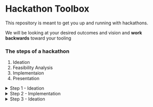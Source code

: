 # Hackathon Toolbox #

This repository is meant to get you up and running with hackathons.

We will be looking at your desired outcomes and vision and **work backwards** toward your tooling

### The steps of a hackathon ###

1. Ideation
2. Feasibility Analysis
3. Implementaion
4. Presentation



<details>
  <summary>Step 1 - Ideation</summary>
  
  ## Heading
  1. A numbered
  2. list
     * With some
     * Sub bullets
    
</details>

<details>
  <summary>Step 2 - Implementation</summary>
  
  ## Heading
  1. A numbered
  2. list
     * With some
     * Sub bullets

  | What do you want to build? | How would you build it |
  | -------------------------- | ---------------------- |
  | Content Cell               | Content Cell           |
  | Content Cell               | Content Cell           |

</details>

<details>
  <summary>Step 3 - Ideation</summary>
  
  ## Heading
  1. A numbered
  2. list
     * With some
     * Sub bullets
    


</details>

